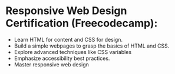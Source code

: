 <h1 style="color: brightyellow;">Responsive Web Design Certification (Freecodecamp):</h1>
<ul>
  <li>Learn HTML for content and CSS for design.</li>
  <li>Build a simple webpages to grasp the basics of HTML and CSS.</li>
  <li>Explore advanced techniques like CSS variables</li>
  <li>Emphasize accessibility best practices.</li>
  <li>Master responsive web design </li>
</ul>
